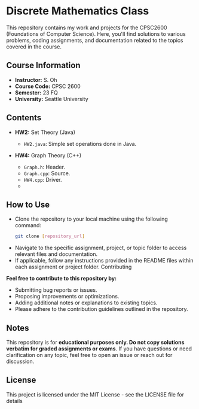 # Discrete Mathematics Class

This repository contains my work and projects for the CPSC2600 (Foundations of Computer Science). Here, you'll find solutions to various problems, coding assignments, and documentation related to the topics covered in the course.

## Course Information

- **Instructor:** S. Oh
- **Course Code:** CPSC 2600
- **Semester:** 23 FQ
- **University:** Seattle University

## Contents

- **HW2:** Set Theory (Java)
  - `HW2.java`: Simple set operations done in Java.

- **HW4:** Graph Theory (C++)
  - `Graph.h`: Header.
  - `Graph.cpp`: Source.
  - `HW4.cpp`: Driver.
  - 


## How to Use

- Clone the repository to your local machine using the following command:
  ```bash
  git clone [repository_url]
  ```
- Navigate to the specific assignment, project, or topic folder to access relevant files and documentation.
- If applicable, follow any instructions provided in the README files within each assignment or project folder.
Contributing

**Feel free to contribute to this repository by:**

- Submitting bug reports or issues.
- Proposing improvements or optimizations.
- Adding additional notes or explanations to existing topics.
- Please adhere to the contribution guidelines outlined in the repository.

## Notes

This repository is for **educational purposes only. Do not copy solutions verbatim for graded assignments or exams**.
If you have questions or need clarification on any topic, feel free to open an issue or reach out for discussion.

## License

This project is licensed under the MIT License - see the LICENSE file for details
